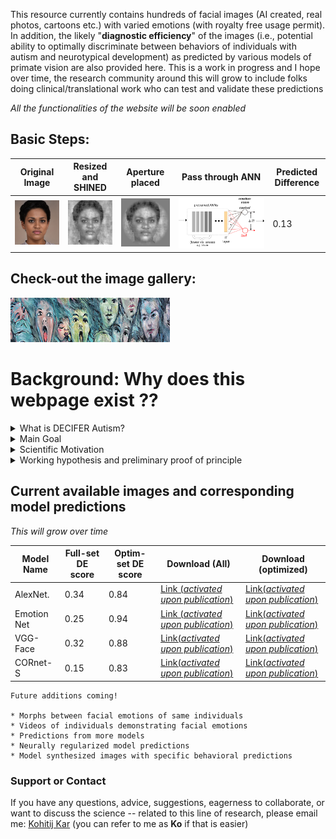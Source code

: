 This resource currently contains hundreds of facial images (AI created, real photos, cartoons etc.) with varied emotions (with royalty free usage permit). In addition, the likely "**diagnostic efficiency**" of the images (i.e., potential ability to optimally discriminate between behaviors of individuals with autism and neurotypical development) as predicted by various models of primate vision are also provided here. This is a work in progress and I hope over time, the research community around this will grow to include folks doing clinical/translational work who can test and validate these predictions

_All the functionalities of the website will be soon enabled_

## Basic Steps:

Original Image | Resized and SHINED | Aperture placed | Pass through ANN | Predicted Difference
-------------- | ------------------ | --------------- | -----------------| --------------------
![](XzAxNDIzNzkuanBn.jpg)|![](im27_shined.png)|![](im27.png)|![](model_pred_v2.png)|0.13


## Check-out the image gallery:

[![button](bt2.png)](https://github.com/kohitij-kar/decifer_autism.github.io/blob/392754a3346ffceccbfce07cccb72b2540922abc/_my_collection/image_gallery.md)


# Background: Why does this webpage exist ??

<details>
  <summary>  What is DECIFER Autism? </summary>

</details>
<details>
  <summary>  Main Goal </summary>

</details>

<details>
  <summary>  Scientific Motivation </summary>

</details>

<details>
  <summary>  Working hypothesis and preliminary proof of principle </summary>

</details>

## Current available images and corresponding model predictions
_This will grow over time_

Model Name | Full-set DE score | Optim-set DE score | Download (All) | Download (optimized)
---------- | ----------------- | ------------------ | -------------- | --------------------
AlexNet.    | 0.34 | 0.84 |[Link (_activated upon publication_)](https://github.com/kohitij-kar/decifer_autism.github.io)|[Link(_activated upon publication_)](https://github.com/kohitij-kar/decifer_autism.github.io)
Emotion Net | 0.25 | 0.94 |[Link (_activated upon publication_)](https://github.com/kohitij-kar/decifer_autism.github.io)|[Link(_activated upon publication_)](https://github.com/kohitij-kar/decifer_autism.github.io)
VGG-Face    | 0.32 | 0.88 |[Link(_activated upon publication_)](https://github.com/kohitij-kar/decifer_autism.github.io)|[Link(_activated upon publication_)](https://github.com/kohitij-kar/decifer_autism.github.io)
CORnet-S    | 0.15 | 0.83 |[Link(_activated upon publication_)](https://github.com/kohitij-kar/decifer_autism.github.io)|[Link(_activated upon publication_)](https://github.com/kohitij-kar/decifer_autism.github.io)


```
Future additions coming!

* Morphs between facial emotions of same individuals
* Videos of individuals demonstrating facial emotions
* Predictions from more models
* Neurally regularized model predictions
* Model synthesized images with specific behavioral predictions

```

### Support or Contact

If you have any questions, advice, suggestions, eagerness to collaborate, or want to discuss the science -- related to this line of research, please email me: [Kohitij Kar](mailto:kohitij@mit.edu) (you can refer to me as **Ko** if that is easier)
